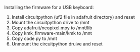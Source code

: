 
Installing the firmware for a USB keyboard:

1. Install circuitpython (uf2 file in adafruit directory) and reset
2. Mount the circuitpython drive to /mnt
2. Copy adafruit/neopixel.mpy to /mnt/lib
3. Copy kmk_firmware-main/kmk to /mnt
4. Copy code.py to /mnt
5. Unmount the circuitpython druive and reset

